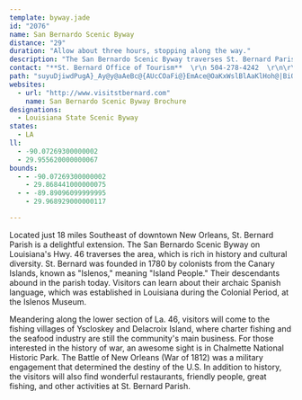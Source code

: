 ```yaml
---
template: byway.jade
id: "2076"
name: San Bernardo Scenic Byway
distance: "29"
duration: "Allow about three hours, stopping along the way."
description: "The San Bernardo Scenic Byway traverses St. Bernard Parish, a historic region which was founded by Canary Islanders."
contact: "**St. Bernard Office of Tourism**  \r\n 504-278-4242  \r\n\r\n\r\n"
path: "suyuDjiwdPugA}_Ay@y@aAeBc@{AUcCOaFi@}EmAce@OaKxWslBlAaKlHoh@|BiO|Jgs@dYggASoOFe@^k@dp@sc@`CeCxB{Dva@{wAj@yAhCmEt@mB~K_`@tFwNbAuBDm@hAmCpI}R~Rsc@jBgF~@mD`@wFYkt@B{IrAi`AL{Dd@eDr@{CzDmHrl@s`AjCyDlHkIbG{Fxn@kp@bGiFrCwAhFqA|QmB`FsAzO_FlEyBzG{Avx@cWfG_BvGe@nWw@xn@{B`EWxB_@zCmA`CgBxJ{KjBsCj@yA"
websites: 
  - url: "http://www.visitstbernard.com"
    name: San Bernardo Scenic Byway Brochure
designations: 
  - Louisiana State Scenic Byway
states: 
  - LA
ll: 
  - -90.07269300000002
  - 29.955620000000067
bounds: 
  - - -90.07269300000002
    - 29.868441000000075
  - - -89.89096099999995
    - 29.968929000000117

---
```


<p>Located just 18 miles Southeast of downtown New Orleans, St. Bernard Parish is a delightful extension. The San Bernardo Scenic Byway on Louisiana's Hwy. 46 traverses the area, which is rich in history and cultural diversity. St. Bernard was founded in 1780 by colonists from the Canary Islands, known as "Islenos," meaning "Island People." Their descendants abound in the parish today. Visitors can learn about their archaic Spanish language, which was established in Louisiana during the Colonial Period, at the Islenos Museum.</p>

<p>Meandering along the lower section of La. 46, visitors will come to the fishing villages of Yscloskey and Delacroix Island, where charter fishing and the seafood industry are still the community's main business. For those interested in the history of war, an awesome sight is in Chalmette National Historic Park. The Battle of New Orleans (War of 1812) was a military engagement that determined the destiny of the U.S. In addition to history, the visitors will also find wonderful restaurants, friendly people, great fishing, and other activities at St. Bernard Parish.</p>